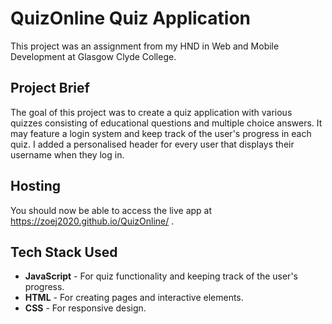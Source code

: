 # QuizOnline Quiz Application

This project was an assignment from my HND in Web and Mobile Development at Glasgow Clyde College.

## Project Brief

The goal of this project was to create a quiz application with various quizzes consisting of educational questions and multiple choice answers. It may feature a login system and keep track of the user's progress in each quiz.
I added a personalised header for every user that displays their username when they log in.

## Hosting

You should now be able to access the live app at https://zoej2020.github.io/QuizOnline/ .

## Tech Stack Used

- **JavaScript** - For quiz functionality and keeping track of the user's progress.
- **HTML** - For creating pages and interactive elements.
- **CSS** - For responsive design.
